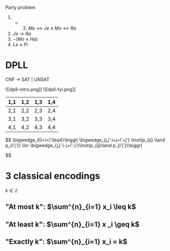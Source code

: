 Party problem
1. + 2. $Me \leftrightarrow Je \land Mo \leftrightarrow Ra$
3. $Je \rightarrow Ra$
4. $\lnot (Mo \land Ha)$
5. $Le \land Pi$

# DPLL

CNF -> SAT | UNSAT

![[dpll-intro.png]]
![[dpll-fyi.png]]

| 1,1 | 1,2 | 1,3 | 1,4 |
| --- | --- | --- | --- |
| 2,1 | 2,2 | 2,3 | 2,4 |
| 3,1 | 3,2 | 3,3 | 3,4 |
| 4,1 | 4,2 | 4,3 | 4,4 |
$$
\bigwedge_{0<i<i'\leq4}\biggl( \bigwedge_{j,j':i+j=i'+j'} \lnot(p_{ij} \land p_{i'j'}) \lor \bigwedge_{j,j':i-j=i'-j'}\lnot(p_{ij}\land p_{i'j'})\biggr)

$$

# 3 classical encodings

$k \in \mathbb{Z}$
## "At most k": $\sum^{n}_{i=1} x_i \leq k$

## "At least k": $\sum^{n}_{i=1} x _i \geq k$

## "Exactly k": $\sum^{n}_{i=1} x_i = k$
